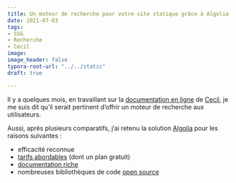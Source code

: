 ```yaml
---
title: Un moteur de recherche pour votre site statique grâce à Algolia
date: 2021-07-03
tags:
- SSG
- Recherche
- Cecil
image: 
image_header: false
typora-root-url: "../../static"
draft: true

---
```

Il y a quelques mois, en travaillant sur la [documentation en ligne](https://cecil.app/documentation/) de [Cecil](https://cecil.app), je me suis dit qu’il serait pertinent d’offrir un moteur de recherche aux utilisateurs.

Aussi, après plusieurs comparatifs, j’ai retenu la solution [Algolia](https://www.algolia.com/) pour les raisons suivantes :

* efficacité reconnue
* [tarifs abordables](https://www.algolia.com/pricing/) (dont un plan gratuit)
* [documentation riche](https://www.algolia.com/doc/)
* nombreuses bibliothèques de code [open source](https://github.com/algolia)

